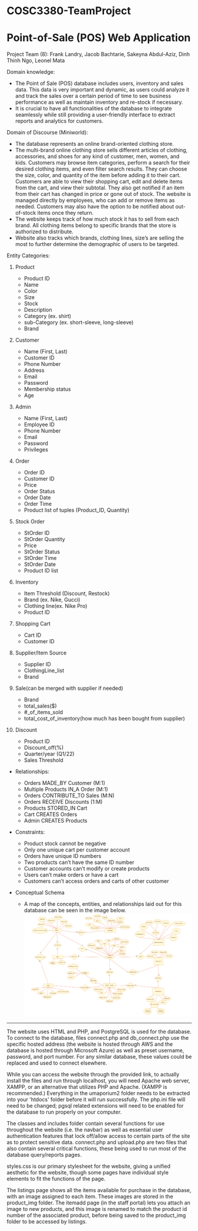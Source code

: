 # COSC3380-TeamProject
# Point-of-Sale (POS) Web Application

Project Team (8): Frank Landry, Jacob Bachtarie, Sakeyna Abdul-Aziz, Dinh Thinh Ngo, Leonel Mata

Domain knowledge:
- The Point of Sale (POS) database includes users, inventory and sales data. This data is very important and dynamic, as users could analyze it and track the sales over a certain period of time to see business performance as well as maintain inventory and re-stock if necessary.
- It is crucial to have all functionalities of the database to integrate seamlessly while still providing a user-friendly interface to extract reports and analytics for customers.

Domain of Discourse (Miniworld):
- The database represents an online brand-oriented clothing store.
- The multi-brand online clothing store sells different articles of clothing, accessories, and shoes for any kind of customer, men, women, and kids. Customers may browse item categories, perform a search for their desired clothing items, and even filter search results. They can choose the size, color, and quantity of the item before adding it to their cart. Customers are able to view their shopping cart, edit and delete items from the cart, and view their subtotal. They also get notified if an item from their cart has changed in price or gone out of stock. The website is managed directly by employees, who can add or remove items as needed. Customers may also have the option to be notified about out-of-stock items once they return.
- The website keeps track of how much stock it has to sell from each brand. All clothing items belong to specific brands that the store is authorized to distribute.
- Website also tracks which brands, clothing lines, size’s are selling the most to further determine the demographic of users to be targeted. 

Entity Categories:
1. Product
    - Product ID
    - Name
    - Color
    - Size
    - Stock
    - Description
    - Category (ex. shirt)
    - sub-Category (ex. short-sleeve, long-sleeve)
    - Brand

2. Customer
    - Name (First, Last)
    - Customer ID
    - Phone Number
    - Address
    - Email
    - Password
    - Membership status
    - Age

3. Admin
    - Name (First, Last)
    - Employee ID
    - Phone Number
    - Email
    - Password
    - Privileges

4. Order
    - Order ID
    - Customer ID
    - Price
    - Order Status
    - Order Date
    - Order Time
    - Product list of tuples (Product_ID, Quantity)

5. Stock Order
    - StOrder ID
    - StOrder Quantity
    - Price
    - StOrder Status
    - StOrder Time
    - StOrder Date
    - Product ID list

6. Inventory
    - Item Threshold (Discount, Restock)
    - Brand (ex. Nike, Gucci)
    - Clothing line(ex. Nike Pro)
    - Product ID

7. Shopping Cart
    - Cart ID
    - Customer ID

8. Supplier/Item Source
    - Supplier ID
    - ClothingLine_list
    - Brand

9. Sale(can be merged with supplier if needed)
    - Brand
    - total_sales($)
    - #_of_items_sold
    - total_cost_of_inventory(how much has been bought from supplier)

10. Discount
    - Product ID
    - Discount_off(%)
    - Quarter/year (Q1/22)
    - Sales Threshold

- Relationships:
    - Orders MADE_BY Customer (M:1)
    - Multiple Products IN_A Order (M:1)
    - Orders CONTRIBUTE_TO Sales (M:N)
    - Orders RECEIVE Discounts (1:M)
    - Products STORED_IN Cart
    - Cart CREATES Orders
    - Admin CREATES Products

- Constraints:
    - Product stock cannot be negative
    - Only one unique cart per customer account
    - Orders have unique ID numbers
    - Two products can’t have the same ID number
    - Customer accounts can’t modify or create products
    - Users can’t make orders or have a cart
    - Customers can’t access orders and carts of other customer

- Conceptual Schema
    - A map of the concepts, entities, and relationships laid out for this database can be seen in the image below.
    ![Screenshot](ERdiagramPicture.png)
   
------------------------------------
The website uses HTML and PHP, and PostgreSQL is used for the database. To connect to the database, files connect.php and db_connect.php use the specific hosted address (the website is hosted through AWS and the database is hosted through Microsoft Azure) as well as preset username, password, and port number. For any similar database, these values could be replaced and used to connect elsewhere. 

While you can access the website through the provided link, to actually install the files and run through localhost, you will need Apache web server, XAMPP, or an alternative that utilizes PHP and Apache. (XAMPP is recommended.) Everything in the umaporium2 folder needs to be extracted into your 'htdocs' folder before it will run successfully. The php.ini file will need to be changed; pgsql related extensions will need to be enabled for the database to run properly on your computer.


The classes and includes folder contain several functions for use throughout the website (i.e. the navbar) as well as essential user authentication features that lock off/allow access to certain parts of the site as to protect sensitive data. connect.php and upload.php are two files that also contain several critical functions, these being used to run most of the database query/reports pages.

styles.css is our primary stylesheet for the website, giving a unified aesthetic for the website, though some pages have individual style elements to fit the functions of the page. 

The listings page shows all the items available for purchase in the database, with an image assigned to each item. These images are stored in the product_img folder. The itemadd page (in the staff portal) lets you attach an image to new products, and this image is renamed to match the product id number of the associated product, before being saved to the product_img folder to be accessed by listings.
